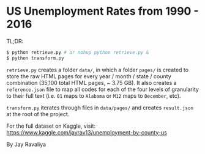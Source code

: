 # US Unemployment Rates from 1990 - 2016

TL;DR:

```bash
$ python retrieve.py # or nohup python retrieve.py &
$ python transform.py
```

`retrieve.py` creates a folder `data/`, in which a folder `pages/` is created to store the raw HTML pages for every year / month / state / county combination (35,100 total HTML pages, ~ 3.75 GB). It also creates a `reference.json` file to map all codes for each of the four levels of granularity to their full text (i.e. `01` maps to `Alabama` or `M12` maps to `December`, etc).

`transform.py` iterates through files in `data/pages/` and creates `result.json` at the root of the project.

For the full dataset on Kaggle, visit: https://www.kaggle.com/jayrav13/unemployment-by-county-us

By Jay Ravaliya